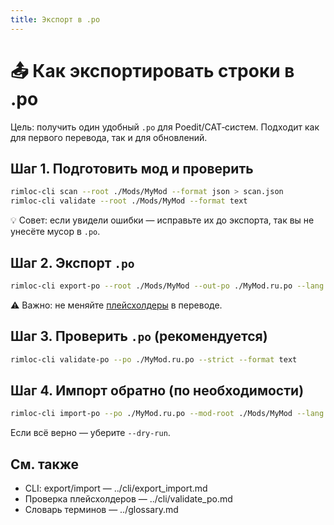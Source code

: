```yaml
---
title: Экспорт в .po
---
```


# 📤 Как экспортировать строки в .po

Цель: получить один удобный `.po` для Poedit/CAT‑систем. Подходит как для первого перевода, так и для обновлений.

## Шаг 1. Подготовить мод и проверить

```bash
rimloc-cli scan --root ./Mods/MyMod --format json > scan.json
rimloc-cli validate --root ./Mods/MyMod --format text
```

💡 Совет: если увидели ошибки — исправьте их до экспорта, так вы не унесёте мусор в `.po`.

## Шаг 2. Экспорт `.po`

```bash
rimloc-cli export-po --root ./Mods/MyMod --out-po ./MyMod.ru.po --lang ru
```

⚠️ Важно: не меняйте [плейсхолдеры](../glossary.md#плейсхолдер) в переводе.

## Шаг 3. Проверить `.po` (рекомендуется)

```bash
rimloc-cli validate-po --po ./MyMod.ru.po --strict --format text
```

## Шаг 4. Импорт обратно (по необходимости)

```bash
rimloc-cli import-po --po ./MyMod.ru.po --mod-root ./Mods/MyMod --lang ru --report --dry-run
```

Если всё верно — уберите `--dry-run`.

## См. также

- CLI: export/import — ../cli/export_import.md
- Проверка плейсхолдеров — ../cli/validate_po.md
- Словарь терминов — ../glossary.md

